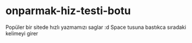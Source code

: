 # onparmak-hiz-testi-botu
Popüler bir sitede hızlı yazmamızı saglar :d
Space tusuna bastıkca sıradaki kelimeyi girer
